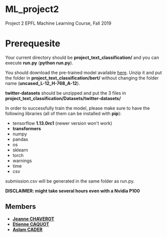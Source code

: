 # ML_project2
Project 2 EPFL Machine Learning Course, Fall 2019

# Prerequesite
Your current directory should be __project_text_classification/__ and you can execute __run.py__ (**python run.py**).

You should download the pre-trained model available [here](https://storage.googleapis.com/bert_models/2018_10_18/uncased_L-12_H-768_A-12.zip). Unzip it and put the folder in __project_text_classification/bert/__ without changing the folder name (__uncased_L-12_H-768_A-12__).

**twitter-datasets** should be unzipped and put the 3 files in __project_text_classification/Datasets/twitter-datasets/__

In order to successfully train the model, please make sure to have the following libraries (all of them can be installed with __pip__):

* tensorflow **1.13.0rc1** (newer version won't work)
* **transformers**
* numpy
* pandas
* os
* sklearn
* torch
* warnings
* time
* csv

submission.csv will be generated in the same folder as run.py.

**DISCLAIMER: might take several hours even with a Nvidia P100**

## Members
* [**Jeanne CHAVEROT**](jeanne.chaverot@epfl.ch)
* [**Etienne CAQUOT**](etienne.caquot@epfl.ch)
* [**Aslam CADER**](aslam.cader@epfl.ch)

